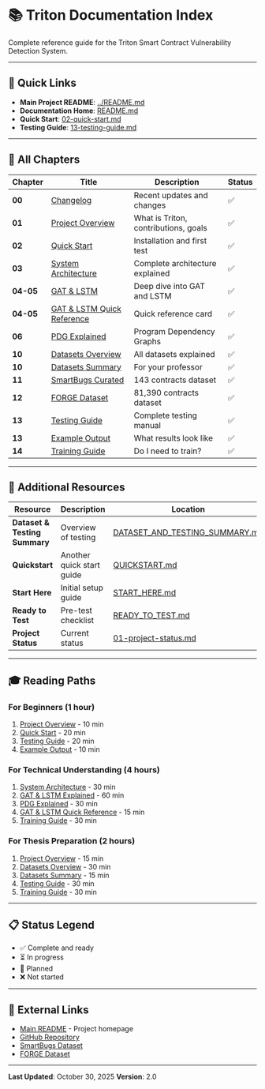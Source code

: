 # 📚 Triton Documentation Index

Complete reference guide for the Triton Smart Contract Vulnerability Detection System.

---

## 🎯 Quick Links

- **Main Project README**: [../README.md](../README.md)
- **Documentation Home**: [README.md](README.md)
- **Quick Start**: [02-quick-start.md](02-quick-start.md)
- **Testing Guide**: [13-testing-guide.md](13-testing-guide.md)

---

## 📖 All Chapters

| Chapter | Title | Description | Status |
|---------|-------|-------------|--------|
| **00** | [Changelog](00-changelog.md) | Recent updates and changes | ✅ |
| **01** | [Project Overview](01-project-overview.md) | What is Triton, contributions, goals | ✅ |
| **02** | [Quick Start](02-quick-start.md) | Installation and first test | ✅ |
| **03** | [System Architecture](03-system-architecture.md) | Complete architecture explained | ✅ |
| **04-05** | [GAT & LSTM](04-05-gat-lstm-explained.md) | Deep dive into GAT and LSTM | ✅ |
| **04-05** | [GAT & LSTM Quick Reference](04-05-gat-lstm-quick-reference.md) | Quick reference card | ✅ |
| **06** | [PDG Explained](06-pdg-explained.md) | Program Dependency Graphs | ✅ |
| **10** | [Datasets Overview](10-datasets-overview.md) | All datasets explained | ✅ |
| **10** | [Datasets Summary](10-datasets-summary.md) | For your professor | ✅ |
| **11** | [SmartBugs Curated](11-smartbugs-curated.md) | 143 contracts dataset | ✅ |
| **12** | [FORGE Dataset](12-forge-dataset.md) | 81,390 contracts dataset | ✅ |
| **13** | [Testing Guide](13-testing-guide.md) | Complete testing manual | ✅ |
| **13** | [Example Output](13-example-output.md) | What results look like | ✅ |
| **14** | [Training Guide](14-training-guide.md) | Do I need to train? | ✅ |

---

## 📁 Additional Resources

| Resource | Description | Location |
|----------|-------------|----------|
| **Dataset & Testing Summary** | Overview of testing | [DATASET_AND_TESTING_SUMMARY.md](DATASET_AND_TESTING_SUMMARY.md) |
| **Quickstart** | Another quick start guide | [QUICKSTART.md](QUICKSTART.md) |
| **Start Here** | Initial setup guide | [START_HERE.md](START_HERE.md) |
| **Ready to Test** | Pre-test checklist | [READY_TO_TEST.md](READY_TO_TEST.md) |
| **Project Status** | Current status | [01-project-status.md](01-project-status.md) |

---

## 🎓 Reading Paths

### For Beginners (1 hour)
1. [Project Overview](01-project-overview.md) - 10 min
2. [Quick Start](02-quick-start.md) - 20 min
3. [Testing Guide](13-testing-guide.md) - 20 min
4. [Example Output](13-example-output.md) - 10 min

### For Technical Understanding (4 hours)
1. [System Architecture](03-system-architecture.md) - 30 min
2. [GAT & LSTM Explained](04-05-gat-lstm-explained.md) - 60 min
3. [PDG Explained](06-pdg-explained.md) - 30 min
4. [GAT & LSTM Quick Reference](04-05-gat-lstm-quick-reference.md) - 15 min
5. [Training Guide](14-training-guide.md) - 30 min

### For Thesis Preparation (2 hours)
1. [Project Overview](01-project-overview.md) - 15 min
2. [Datasets Overview](10-datasets-overview.md) - 30 min
3. [Datasets Summary](10-datasets-summary.md) - 15 min
4. [Testing Guide](13-testing-guide.md) - 30 min
5. [Training Guide](14-training-guide.md) - 30 min

---

## 📋 Status Legend

- ✅ Complete and ready
- ⏳ In progress
- 📝 Planned
- ❌ Not started

---

## 🔗 External Links

- [Main README](../README.md) - Project homepage
- [GitHub Repository](https://github.com/yourusername/Triton)
- [SmartBugs Dataset](https://github.com/smartbugs/smartbugs-curated)
- [FORGE Dataset](https://github.com/shenyimings/FORGE-Artifacts)

---

**Last Updated**: October 30, 2025
**Version**: 2.0
